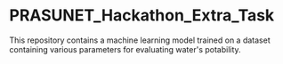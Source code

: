 # PRASUNET_Hackathon_Extra_Task
This repository contains a machine learning model trained on a dataset containing various parameters for evaluating water's potability.
